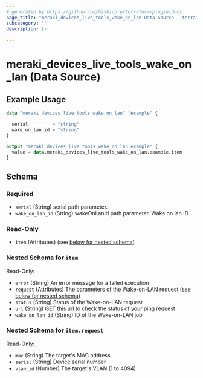 ```yaml
---
# generated by https://github.com/hashicorp/terraform-plugin-docs
page_title: "meraki_devices_live_tools_wake_on_lan Data Source - terraform-provider-meraki"
subcategory: ""
description: |-
  
---
```


# meraki_devices_live_tools_wake_on_lan (Data Source)



## Example Usage

```terraform
data "meraki_devices_live_tools_wake_on_lan" "example" {

  serial         = "string"
  wake_on_lan_id = "string"
}

output "meraki_devices_live_tools_wake_on_lan_example" {
  value = data.meraki_devices_live_tools_wake_on_lan.example.item
}
```

<!-- schema generated by tfplugindocs -->
## Schema

### Required

- `serial` (String) serial path parameter.
- `wake_on_lan_id` (String) wakeOnLanId path parameter. Wake on lan ID

### Read-Only

- `item` (Attributes) (see [below for nested schema](#nestedatt--item))

<a id="nestedatt--item"></a>
### Nested Schema for `item`

Read-Only:

- `error` (String) An error message for a failed execution
- `request` (Attributes) The parameters of the Wake-on-LAN request (see [below for nested schema](#nestedatt--item--request))
- `status` (String) Status of the Wake-on-LAN request
- `url` (String) GET this url to check the status of your ping request
- `wake_on_lan_id` (String) ID of the Wake-on-LAN job

<a id="nestedatt--item--request"></a>
### Nested Schema for `item.request`

Read-Only:

- `mac` (String) The target's MAC address
- `serial` (String) Device serial number
- `vlan_id` (Number) The target's VLAN (1 to 4094)
